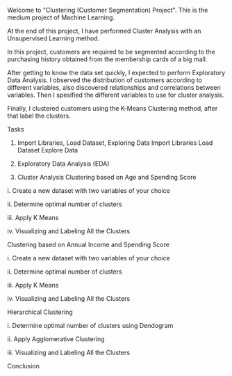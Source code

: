 Welcome to "Clustering (Customer Segmentation) Project". This is the medium project of Machine Learning.

At the end of this project, I have performed Cluster Analysis with an Unsupervised Learning method.

In this project, customers are required to be segmented according to the purchasing history obtained from the membership cards of a big mall.

After getting to know the data set quickly, I expected to perform Exploratory Data Analysis. I observed the distribution of customers according to different variables, also discovered relationships and correlations between variables. Then I spesified the different variables to use for cluster analysis.

Finally, I clustered customers using the K-Means Clustering method, after that label the clusters.


Tasks

1. Import Libraries, Load Dataset, Exploring Data
Import Libraries
Load Dataset
Explore Data

2. Exploratory Data Analysis (EDA)

3. Cluster Analysis
Clustering based on Age and Spending Score

i. Create a new dataset with two variables of your choice

ii. Determine optimal number of clusters

iii. Apply K Means

iv. Visualizing and Labeling All the Clusters

Clustering based on Annual Income and Spending Score

i. Create a new dataset with two variables of your choice

ii. Determine optimal number of clusters

iii. Apply K Means

iv. Visualizing and Labeling All the Clusters

Hierarchical Clustering

i. Determine optimal number of clusters using Dendogram

ii. Apply Agglomerative Clustering

iii. Visualizing and Labeling All the Clusters

Conclusion